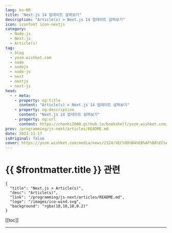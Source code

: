 ```yaml
---
lang: ko-KR
title: "Next.js 14 업데이트 살펴보기"
description: "Article(s) > Next.js 14 업데이트 살펴보기"
icon: iconfont icon-nextjs
category: 
  - Node.js
  - Next.js
  - Article(s)
tag: 
  - blog
  - yozm.wishket.com
  - node
  - nodejs
  - node-js
  - next
  - nextjs
  - next-js
head:
  - - meta:
    - property: og:title
      content: "Article(s) > Next.js 14 업데이트 살펴보기"
    - property: og:description
      content: "Next.js 14 업데이트 살펴보기"
    - property: og:url
      content: https://chanhi2000.github.io/bookshelf/yozm.wishket.com/2324.html
prev: /programming/js-next/articles/README.md
date: 2023-11-17
isOriginal: false
cover: https://yozm.wishket.com/media/news/2324/%EC%9D%B4%EB%AF%B8%EC%A7%801_next-cli.png
---
```


# {{ $frontmatter.title }} 관련

```component VPCard
{
  "title": "Next.js > Article(s)",
  "desc": "Article(s)",
  "link": "/programming/js-next/articles/README.md",
  "logo": "/images/ico-wind.svg",
  "background": "rgba(10,10,10,0.2)"
}
```

[[toc]]

---

<SiteInfo
  name="Next.js 14 업데이트 살펴보기 | 요즘IT"
  desc="지난 10월 26일, Next.js 14가 발표되었습니다. 13 버전 업데이트의 변화가 워낙 커서 그런지 이번에는 상대적으로 변경 사항이 적게 느껴지기도 했습니다. 이번 업데이트에서는 13 버전에서 소개된 App Router를 비롯한 여러 기능에 대한 안정화 작업이 주로 이루어졌습니다. 이번 글에서는 구체적으로 어떤 변화가 있었는지 살펴보겠습니다."
  url="https://yozm.wishket.com/magazine/detail/2324/"
  logo="https://yozm.wishket.com/static/renewal/img/global/gnb_yozmit.svg"
  preview="https://yozm.wishket.com/media/news/2324/%EC%9D%B4%EB%AF%B8%EC%A7%801_next-cli.png"/>

<!-- TODO: 작성 -->

